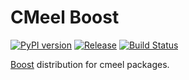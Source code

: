 # CMeel Boost

[![PyPI version](https://badge.fury.io/py/cmeel-boost.svg)](https://pypi.org/project/cmeel-boost)
[![Release](https://github.com/cmake-wheel/cmeel-boost/actions/workflows/release.yml/badge.svg)](https://github.com/cmake-wheel/cmeel-boost/actions/workflows/release.yml)
[![Build Status](https://api.cirrus-ci.com/github/cmake-wheel/cmeel-boost.svg)](https://cirrus-ci.com/github/cmake-wheel/cmeel-boost)

[Boost](https://www.boost.org/) distribution for cmeel packages.
